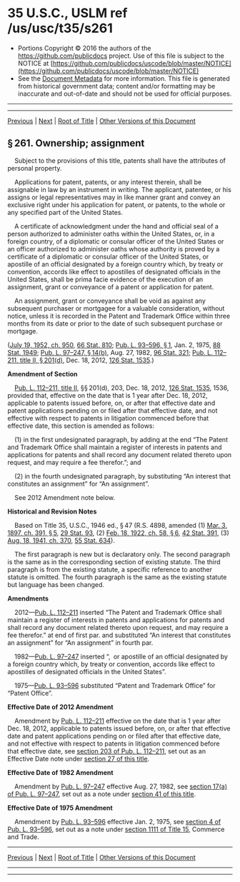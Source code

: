 ---
---

# 35 U.S.C., USLM ref /us/usc/t35/s261

* Portions Copyright © 2016 the authors of the https://github.com/publicdocs project.
  Use of this file is subject to the NOTICE at [https://github.com/publicdocs/uscode/blob/master/NOTICE](https://github.com/publicdocs/uscode/blob/master/NOTICE)
* See the [Document Metadata](././../../../../..//README.md) for more information.
  This file is generated from historical government data; content and/or formatting may be inaccurate and out-of-date and should not be used for official purposes.

----------
----------

[Previous](./../../../../..//us/usc/t35/ptIII/ch26/m__us_usc_t35_ptIII_ch26.md) | [Next](./../../../../..//us/usc/t35/ptIII/ch26/m__us_usc_t35_s262.md) | [Root of Title](./../../../../../) | [Other Versions of this Document](https://publicdocs.github.io/go/links?ns=uslm&ref=%2Fus%2Fusc%2Ft35%2Fs261)

## § 261. Ownership; assignment

    Subject to the provisions of this title, patents shall have the attributes of personal property.

    Applications for patent, patents, or any interest therein, shall be assignable in law by an instrument in writing. The applicant, patentee, or his assigns or legal representatives may in like manner grant and convey an exclusive right under his application for patent, or patents, to the whole or any specified part of the United States.

    A certificate of acknowledgment under the hand and official seal of a person authorized to administer oaths within the United States, or, in a foreign country, of a diplomatic or consular officer of the United States or an officer authorized to administer oaths whose authority is proved by a certificate of a diplomatic or consular officer of the United States, or apostille of an official designated by a foreign country which, by treaty or convention, accords like effect to apostilles of designated officials in the United States, shall be prima facie evidence of the execution of an assignment, grant or conveyance of a patent or application for patent.

    An assignment, grant or conveyance shall be void as against any subsequent purchaser or mortgagee for a valuable consideration, without notice, unless it is recorded in the Patent and Trademark Office within three months from its date or prior to the date of such subsequent purchase or mortgage.

([July 19, 1952, ch. 950][/us/act/1952-07-19/ch950], [66 Stat. 810][/us/stat/66/810]; [Pub. L. 93–596, § 1][/us/pl/93/596/s1], Jan. 2, 1975, [88 Stat. 1949][/us/stat/88/1949]; [Pub. L. 97–247, § 14(b)][/us/pl/97/247/s14/b], Aug. 27, 1982, [96 Stat. 321][/us/stat/96/321]; [Pub. L. 112–211, title II, § 201(d)][/us/pl/112/211/s201/d], Dec. 18, 2012, [126 Stat. 1535][/us/stat/126/1535].)

 __Amendment of Section__ 

    [Pub. L. 112–211, title II][/us/pl/112/211], §§ 201(d), 203, Dec. 18, 2012, [126 Stat. 1535][/us/stat/126/1535], 1536, provided that, effective on the date that is 1 year after Dec. 18, 2012, applicable to patents issued before, on, or after that effective date and patent applications pending on or filed after that effective date, and not effective with respect to patents in litigation commenced before that effective date, this section is amended as follows:

    (1) in the first undesignated paragraph, by adding at the end “The Patent and Trademark Office shall maintain a register of interests in patents and applications for patents and shall record any document related thereto upon request, and may require a fee therefor.”; and

    (2) in the fourth undesignated paragraph, by substituting “An interest that constitutes an assignment” for “An assignment”.

    See 2012 Amendment note below.

 __Historical and Revision Notes__ 

    Based on Title 35, U.S.C., 1946 ed., § 47 (R.S. 4898, amended (1) [Mar. 3, 1897, ch. 391, § 5][/us/act/1897-03-03/ch391/s5], [29 Stat. 93][/us/stat/29/93], (2) [Feb. 18, 1922, ch. 58, § 6][/us/act/1922-02-18/ch58/s6], [42 Stat. 391][/us/stat/42/391], (3) [Aug. 18, 1941, ch. 370][/us/act/1941-08-18/ch370], [55 Stat. 634][/us/stat/55/634]).

    The first paragraph is new but is declaratory only. The second paragraph is the same as in the corresponding section of existing statute. The third paragraph is from the existing statute, a specific reference to another statute is omitted. The fourth paragraph is the same as the existing statute but language has been changed.

 __Amendments__ 

    2012—[Pub. L. 112–211][/us/pl/112/211] inserted “The Patent and Trademark Office shall maintain a register of interests in patents and applications for patents and shall record any document related thereto upon request, and may require a fee therefor.” at end of first par. and substituted “An interest that constitutes an assignment” for “An assignment” in fourth par.

    1982—[Pub. L. 97–247][/us/pl/97/247] inserted “, or apostille of an official designated by a foreign country which, by treaty or convention, accords like effect to apostilles of designated officials in the United States”.

    1975—[Pub. L. 93–596][/us/pl/93/596] substituted “Patent and Trademark Office” for “Patent Office”.

 __Effective Date of 2012 Amendment__ 

    Amendment by [Pub. L. 112–211][/us/pl/112/211] effective on the date that is 1 year after Dec. 18, 2012, applicable to patents issued before, on, or after that effective date and patent applications pending on or filed after that effective date, and not effective with respect to patents in litigation commenced before that effective date, see [section 203 of Pub. L. 112–211][/us/pl/112/211/s203], set out as an Effective Date note under [section 27 of this title][/us/usc/t35/s27].

 __Effective Date of 1982 Amendment__ 

    Amendment by [Pub. L. 97–247][/us/pl/97/247] effective Aug. 27, 1982, see [section 17(a) of Pub. L. 97–247][/us/pl/97/247/s17/a], set out as a note under [section 41 of this title][/us/usc/t35/s41].

 __Effective Date of 1975 Amendment__ 

    Amendment by [Pub. L. 93–596][/us/pl/93/596] effective Jan. 2, 1975, see [section 4 of Pub. L. 93–596][/us/pl/93/596/s4], set out as a note under [section 1111 of Title 15][/us/usc/t15/s1111], Commerce and Trade.

----------

[Previous](./../../../../..//us/usc/t35/ptIII/ch26/m__us_usc_t35_ptIII_ch26.md) | [Next](./../../../../..//us/usc/t35/ptIII/ch26/m__us_usc_t35_s262.md) | [Root of Title](./../../../../../) | [Other Versions of this Document](https://publicdocs.github.io/go/links?ns=uslm&ref=%2Fus%2Fusc%2Ft35%2Fs261)

----------
----------

[/us/act/1952-07-19/ch950]: https://publicdocs.github.io/go/links?ns=uslm&ref=%2Fus%2Fact%2F1952-07-19%2Fch950
[/us/stat/66/810]: https://publicdocs.github.io/go/links?ns=uslm&ref=%2Fus%2Fstat%2F66%2F810
[/us/pl/93/596/s1]: https://publicdocs.github.io/go/links?ns=uslm&ref=%2Fus%2Fpl%2F93%2F596%2Fs1
[/us/stat/88/1949]: https://publicdocs.github.io/go/links?ns=uslm&ref=%2Fus%2Fstat%2F88%2F1949
[/us/pl/97/247/s14/b]: https://publicdocs.github.io/go/links?ns=uslm&ref=%2Fus%2Fpl%2F97%2F247%2Fs14%2Fb
[/us/stat/96/321]: https://publicdocs.github.io/go/links?ns=uslm&ref=%2Fus%2Fstat%2F96%2F321
[/us/pl/112/211/s201/d]: https://publicdocs.github.io/go/links?ns=uslm&ref=%2Fus%2Fpl%2F112%2F211%2Fs201%2Fd
[/us/stat/126/1535]: https://publicdocs.github.io/go/links?ns=uslm&ref=%2Fus%2Fstat%2F126%2F1535
[/us/pl/112/211]: https://publicdocs.github.io/go/links?ns=uslm&ref=%2Fus%2Fpl%2F112%2F211
[/us/stat/126/1535]: https://publicdocs.github.io/go/links?ns=uslm&ref=%2Fus%2Fstat%2F126%2F1535
[/us/act/1897-03-03/ch391/s5]: https://publicdocs.github.io/go/links?ns=uslm&ref=%2Fus%2Fact%2F1897-03-03%2Fch391%2Fs5
[/us/stat/29/93]: https://publicdocs.github.io/go/links?ns=uslm&ref=%2Fus%2Fstat%2F29%2F93
[/us/act/1922-02-18/ch58/s6]: https://publicdocs.github.io/go/links?ns=uslm&ref=%2Fus%2Fact%2F1922-02-18%2Fch58%2Fs6
[/us/stat/42/391]: https://publicdocs.github.io/go/links?ns=uslm&ref=%2Fus%2Fstat%2F42%2F391
[/us/act/1941-08-18/ch370]: https://publicdocs.github.io/go/links?ns=uslm&ref=%2Fus%2Fact%2F1941-08-18%2Fch370
[/us/stat/55/634]: https://publicdocs.github.io/go/links?ns=uslm&ref=%2Fus%2Fstat%2F55%2F634
[/us/pl/112/211]: https://publicdocs.github.io/go/links?ns=uslm&ref=%2Fus%2Fpl%2F112%2F211
[/us/pl/97/247]: https://publicdocs.github.io/go/links?ns=uslm&ref=%2Fus%2Fpl%2F97%2F247
[/us/pl/93/596]: https://publicdocs.github.io/go/links?ns=uslm&ref=%2Fus%2Fpl%2F93%2F596
[/us/pl/112/211]: https://publicdocs.github.io/go/links?ns=uslm&ref=%2Fus%2Fpl%2F112%2F211
[/us/pl/112/211/s203]: https://publicdocs.github.io/go/links?ns=uslm&ref=%2Fus%2Fpl%2F112%2F211%2Fs203
[/us/usc/t35/s27]: https://publicdocs.github.io/go/links?ns=uslm&ref=%2Fus%2Fusc%2Ft35%2Fs27
[/us/pl/97/247]: https://publicdocs.github.io/go/links?ns=uslm&ref=%2Fus%2Fpl%2F97%2F247
[/us/pl/97/247/s17/a]: https://publicdocs.github.io/go/links?ns=uslm&ref=%2Fus%2Fpl%2F97%2F247%2Fs17%2Fa
[/us/usc/t35/s41]: https://publicdocs.github.io/go/links?ns=uslm&ref=%2Fus%2Fusc%2Ft35%2Fs41
[/us/pl/93/596]: https://publicdocs.github.io/go/links?ns=uslm&ref=%2Fus%2Fpl%2F93%2F596
[/us/pl/93/596/s4]: https://publicdocs.github.io/go/links?ns=uslm&ref=%2Fus%2Fpl%2F93%2F596%2Fs4
[/us/usc/t15/s1111]: https://publicdocs.github.io/go/links?ns=uslm&ref=%2Fus%2Fusc%2Ft15%2Fs1111


